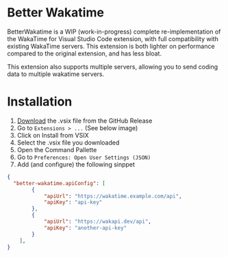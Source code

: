 # Better Wakatime

BetterWakatime is a WIP (work-in-progress) complete re-implementation of the WakaTime for Visual Studio Code extension, with full compatibility with existing WakaTime servers.
This extension is both lighter on performance compared to the original extension, and has less bloat.

This extension also supports multiple servers, allowing you to send coding data to multiple wakatime servers.

# Installation
1. [Download](https://github.com/Badbird5907/better-wakatime/releases/tag/0.0.1) the .vsix file from the GitHub Release
2. Go to `Extensions > ...` (See below image)
4. Click on Install from VSIX
5. Select the .vsix file you downloaded
6. Open the Command Pallette
7. Go to `Preferences: Open User Settings (JSON)`
8. Add (and configure) the following sinppet

```json
{
  "better-wakatime.apiConfig": [
        {
            "apiUrl": "https://wakatime.example.com/api",
            "apiKey": "api-key"
        },
        {
            "apiUrl": "https://wakapi.dev/api",
            "apiKey": "another-api-key"
        }
    ],
}
```
